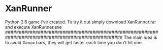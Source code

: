 # XanRunner
Python 3.6 game i've created. To try it out simply download XanRunner.rar and execute XanRunner.exe
###################################################################################################
The main idea is to avoid Xanax bars, they will get faster each time you don't hit one.
